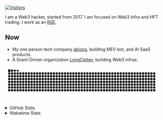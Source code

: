 <!-- markdownlint-disable MD041 MD010 MD033 -->
[![Visitors](https://api.visitorbadge.io/api/daily?path=Akagi201%2FAkagi201&label=Visitors%20Today&countColor=%2337d67a)](https://visitorbadge.io/status?path=Akagi201%2FAkagi201)

I am a Web3 hacker, started from 2017. I am focused on Web3 Infra and HFT trading.
I work as an [RSE](https://us-rse.org/about/what-is-an-rse/).

## Now

* My one person tech company [akjong](https://github.com/akjong), building MEV bot, and AI SaaS products.
* A Grant-Driven organization [LongCipher](https://github.com/longcipher), building Web3 infras.

[![github contribution grid snake animation](https://raw.githubusercontent.com/Akagi201/Akagi201/output/github-contribution-grid-snake.svg#gh-light-mode-only)](https://github.com/Akagi201)

<details>
<summary>GitHub Stats</summary>
  <a href="https://github.com/Akagi201"><img alt="Profile Detail" src="https://raw.githubusercontent.com/Akagi201/Akagi201/master/profile-summary-card-output/dracula/0-profile-details.svg" /></a>
  <a href="https://github.com/Akagi201"><img alt="Github Stats" src="https://raw.githubusercontent.com/Akagi201/Akagi201/master/profile-summary-card-output/dracula/3-stats.svg" /></a>
  <a href="https://github.com/Akagi201"><img alt="Lang By Commits" src="https://raw.githubusercontent.com/Akagi201/Akagi201/master/profile-summary-card-output/dracula/2-most-commit-language.svg" /></a>
</details>

<details>
<summary>Wakatime Stats</summary>
<br>

<!--START_SECTION:waka-->

```txt
From: 23 September 2025 - To: 30 September 2025

Total Time: 7 hrs 57 mins

Other        5 hrs 32 mins   █████████████████▒░░░░░░░   69.48 %
TypeScript   1 hr 2 mins     ███▒░░░░░░░░░░░░░░░░░░░░░   13.14 %
sh           59 mins         ███░░░░░░░░░░░░░░░░░░░░░░   12.38 %
JSON         14 mins         ▓░░░░░░░░░░░░░░░░░░░░░░░░   03.11 %
Markdown     2 mins          ░░░░░░░░░░░░░░░░░░░░░░░░░   00.62 %
Text         2 mins          ░░░░░░░░░░░░░░░░░░░░░░░░░   00.57 %
INI          2 mins          ░░░░░░░░░░░░░░░░░░░░░░░░░   00.55 %
Rust         0 secs          ░░░░░░░░░░░░░░░░░░░░░░░░░   00.13 %
```

<!--END_SECTION:waka-->

</details>
